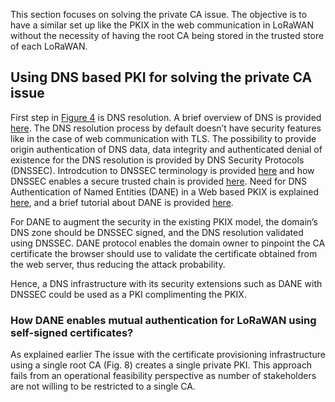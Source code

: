 This section focuses on solving the private CA issue. The objective is to have a similar set up like the PKIX in the web communication in LoRaWAN without the necessity of having the root CA being stored in the trusted store of each LoRaWAN.

## Using DNS based PKI for solving the private CA issue

First step in [Figure 4](Figures/Web-Communication-CA.png) is DNS resolution. A brief overview of DNS is provided [here](https://gitlab.rd.nic.fr/tutoriels/The-DNS-to-Reinforce-the-PKIX/-/blob/main/2.DNS.md). The DNS resolution process by default doesn’t have  security features like in the case of web communication with TLS. The possibility to provide origin authentication of DNS data, data integrity and authenticated denial of existence for the DNS resolution is provided by DNS Security Protocols (DNSSEC). Introdcution to DNSSEC terminology is provided [here](https://gitlab.rd.nic.fr/tutoriels/The-DNS-to-Reinforce-the-PKIX/-/blob/main/3.DNSSEC.md) and how DNSSEC enables a secure trusted chain is provided [here](https://github.com/AFNIC/Mutual-Authentication-via-DANE/blob/main/DNSSEC-Primer.md). Need for DNS Authentication of Named Entities (DANE) in a Web based PKIX is explained [here](https://github.com/AFNIC/Mutual-Authentication-via-DANE/blob/main/DANE-Primer.md), and a brief tutorial about DANE is provided [here](https://gitlab.rd.nic.fr/tutoriels/The-DNS-to-Reinforce-the-PKIX/-/blob/main/5.DANE.md).

For DANE to augment the security in the existing PKIX model, the domain’s DNS zone should be DNSSEC signed, and the DNS resolution validated using DNSSEC. DANE protocol enables the domain owner to pinpoint the CA certificate the browser should use to validate the certificate obtained from the web server, thus reducing the attack probability. 

Hence, a DNS infrastructure with its security extensions such as DANE with DNSSEC could be used as a PKI complimenting the PKIX. 

### How DANE enables mutual authentication for LoRaWAN using self-signed certificates?

As explained earlier The issue with the certificate provisioning infrastructure using a single root CA (Fig. 8) creates a single private PKI. This approach fails from an operational feasibility perspective as number of stakeholders are not willing to be restricted to a single CA.

